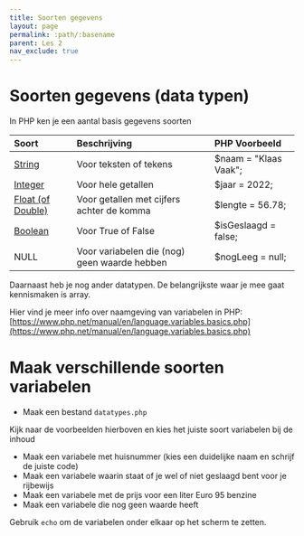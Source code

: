 ```yaml
---
title: Soorten gegevens 
layout: page 
permalink: :path/:basename 
parent: Les 2 
nav_exclude: true
---
```


# Soorten gegevens (data typen)

In PHP ken je een aantal basis gegevens soorten

| Soort                                                                       | Beschrijving                                 | PHP Voorbeeld         |
|:----------------------------------------------------------------------------|:---------------------------------------------|:----------------------|
| [String](https://www.php.net/manual/en/language.types.string.php)           | Voor teksten of tekens                       | $naam = "Klaas Vaak"; |
| [Integer](https://www.php.net/manual/en/language.types.integer.php)         | Voor hele getallen                           | $jaar = 2022;         |
| [Float (of Double)](https://www.php.net/manual/en/language.types.float.php) | Voor getallen met cijfers achter de komma    | $lengte = 56.78;      |
| [Boolean](https://www.php.net/manual/en/language.types.boolean.php)         | Voor True of False                           | $isGeslaagd = false;  |
| NULL                                                                        | Voor variabelen die (nog) geen waarde hebben | $nogLeeg = null;      |

Daarnaast heb je nog ander datatypen. De belangrijkste waar je mee gaat kennismaken is array.

Hier vind je meer info over naamgeving van variabelen in PHP:
[https://www.php.net/manual/en/language.variables.basics.php](https://www.php.net/manual/en/language.variables.basics.php)

# Maak verschillende soorten variabelen

- Maak een bestand `datatypes.php`

Kijk naar de voorbeelden hierboven en kies het juiste soort variabelen bij de inhoud

- Maak een variabele met huisnummer (kies een duidelijke naam en schrijf de juiste code)
- Maak een variabele waarin staat of je wel of niet geslaagd bent voor je rijbewijs
- Maak een variabele met de prijs voor een liter Euro 95 benzine
- Maak een variabele die nog geen waarde heeft

Gebruik `echo` om de variabelen onder elkaar op het scherm te zetten.
